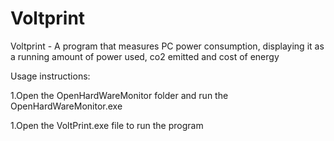 # Voltprint
Voltprint - A program that measures PC power consumption, displaying it as a running amount of power used, co2 emitted and cost of energy

Usage instructions:

1.Open the OpenHardWareMonitor folder and run the OpenHardWareMonitor.exe

1.Open the VoltPrint.exe file to run the program

